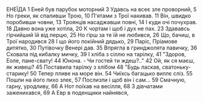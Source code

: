 ﻿ЕНЕЇДА
1  Еней був парубок моторний
3  Удавсь на всеє зле проворний,
5  Но греки, як спаливши Трою,
10 П'ятами з Трої накивав.
11 Він, швидко поробивши човни,
13 Троянців насаджавши повні,
14 І куди очі почухрав.
18 Давно вона уже хотіла,
20 К чортам і щоб і дух не пах.
23 Здававсь гірчийший їй від перцю,
25 Но гірш за те їй не любився,
26 Що, бачиш, в Трої народився
28 І що його покійний дядько,
29 Паріс, Пріамове дитятко,
30 Путівочку Венері дав.
35 Впрягла в гринджолята павичку,
36 Сховала під кибалку мичку,
39 І хліба з сіллю на тарілку,
41 "Здоров, Еоле, пане-свату!
44 Юнона. - Чи гостей ти ждеш?.."
42 Ой, як ся маєш, як живеш? 
45 Поставила тарілку з хлібом
48 "Будь ласкав, сватоньку-старику!
50 Тепер пливе на море він.
54 Чиїхсь багацько виллє сліз.
55 Пошли на його лихо злеє,
57 Послизли і щоб він і сам...
59 Смачную, гарну, уродливу,
66 А Нот поїхав на весілля,
68 З дівчатами заженихався,
69 А Евр в поденщики найнявся,